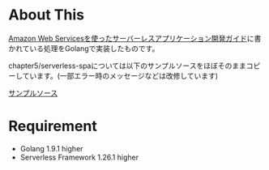 # About This

[Amazon Web Servicesを使ったサーバーレスアプリケーション開発ガイド](https://www.amazon.co.jp/dp/B07BF4G5C1/ref=dp-kindle-redirect?_encoding=UTF8&btkr=1)に書かれている処理をGolangで実装したものです。

chapter5/serverless-spaについては以下のサンプルソースをほぼそのままコピーしています。(一部エラー時のメッセージなどは改修しています)

[サンプルソース](https://book.mynavi.jp/files/user/support/9784839964566/mynavi_serverless_book_soucecode.zip)

# Requirement

* Golang 1.9.1 higher
* Serverless Framework 1.26.1 higher
